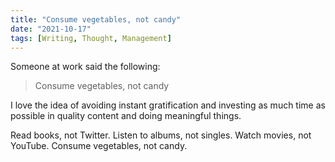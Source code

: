 ```yaml
---
title: "Consume vegetables, not candy"
date: "2021-10-17"
tags: [Writing, Thought, Management]
---
```


Someone at work said the following:

> Consume vegetables, not candy

I love the idea of avoiding instant gratification and investing as much time as possible in quality content and doing meaningful things. 

Read books, not Twitter.
Listen to albums, not singles.
Watch movies, not YouTube.
Consume vegetables, not candy.